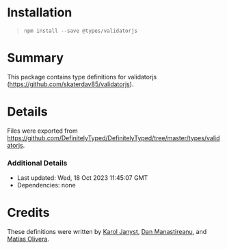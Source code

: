 # Installation
> `npm install --save @types/validatorjs`

# Summary
This package contains type definitions for validatorjs (https://github.com/skaterdav85/validatorjs).

# Details
Files were exported from https://github.com/DefinitelyTyped/DefinitelyTyped/tree/master/types/validatorjs.

### Additional Details
 * Last updated: Wed, 18 Oct 2023 11:45:07 GMT
 * Dependencies: none

# Credits
These definitions were written by [Karol Janyst](https://github.com/LKay), [Dan Manastireanu](https://github.com/danmana), and [Matías Olivera](https://github.com/MatiasOlivera).

